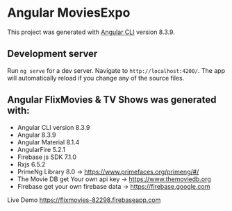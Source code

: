 # Angular MoviesExpo

This project was generated with [Angular CLI](https://github.com/angular/angular-cli) version 8.3.9.

## Development server

Run `ng serve` for a dev server. Navigate to `http://localhost:4200/`. The app will automatically reload if you change any of the source files.

## Angular  FlixMovies & TV Shows was generated with:

- Angular CLI version 8.3.9
- Angular 8.3.9
- Angular Material 8.1.4
- AngularFire 5.2.1
- Firebase js SDK 7.1.0
- Rxjs 6.5.2
- PrimeNg Library 8.0 -> https://www.primefaces.org/primeng/#/
- The Movie DB get Your own api key -> https://www.themoviedb.org
- Firebase get your own firebase data -> https://firebase.google.com

Live Demo https://flixmovies-82298.firebaseapp.com


